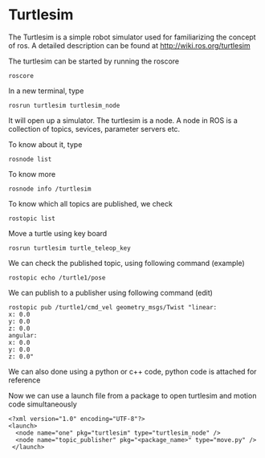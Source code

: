 # Turtlesim

The Turtlesim is a simple robot simulator used for familiarizing the concept of ros. A detailed description can be found at http://wiki.ros.org/turtlesim

The turtlesim can be started by running the roscore

```
roscore
```
In a new terminal, type
```
rosrun turtlesim turtlesim_node
```
It will open up a simulator. The turtlesim is a node. A node in ROS is a collection of topics, sevices, parameter servers etc.

To know about it, type

```
rosnode list
```
To know more
```
rosnode info /turtlesim
```

To know which all topics are published, we check
  ```
  rostopic list
  ```
Move a turtle using key board
```
rosrun turtlesim turtle_teleop_key
```

  We can check the published topic, using following command (example)
  ```
  rostopic echo /turtle1/pose
  ```
  
  We can publish to a publisher using following command (edit)
  ```
  rostopic pub /turtle1/cmd_vel geometry_msgs/Twist "linear:
  x: 0.0
  y: 0.0
  z: 0.0
angular:
  x: 0.0
  y: 0.0
  z: 0.0" 

```
We can also done using a python or c++ code, python code is attached for reference

Now we can use a launch file from a package to open turtlesim and motion code simultaneously

```
<?xml version="1.0" encoding="UTF-8"?>
<launch>
  <node name="one" pkg="turtlesim" type="turtlesim_node" />
  <node name="topic_publisher" pkg="<package_name>" type="move.py" />
 </launch>
 
 ```
 






